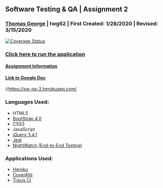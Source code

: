 ## Software Testing & QA | Assignment 2 ##
### [Thomas George](http://www.thethomasgeorge.com) | twg62 | First Created: 1/28/2020 | Revised: 3/15/2020 ###
[![Coverage Status](https://coveralls.io/repos/github/thethomaswgeorge/swArchAssignmentTwo/badge.svg?branch=master)](https://coveralls.io/github/thethomaswgeorge/swArchAssignmentTwo?branch=master)
### [Click here to run the application](https://sw-qa-3.herokuapp.com/)
#### [Assignment Information](http://www.thethomasgeorge.com/Assignment2/assignment.pdf) ####
#### [Link to Google Doc](https://docs.google.com/document/d/1_WR8G_GCOuhsf3pUlffVqTOIFq8Ge15RlfbEMk7adOc/edit?usp=sharing) ####

//https://sw-qa-3.herokuapp.com/
### Languages Used: ###
- HTML5
- [BootStrap 4.0](https://getbootstrap.com/docs/4.0/getting-started/introduction/)
- CSS3
- JavaScript
- [jQuery 3.4.1](https://www.nuget.org/packages/jQuery)
- [Jest](https://jestjs.io/)
- [NightWatch (End-to-End Testing)](https://nightwatchjs.org/)


### Applications Used: ###
- [Heroku](https://www.heroku.com/)
- [CoverAlls](https://coveralls.io/)
- [Travis CI](https://travis-ci.org/)